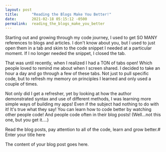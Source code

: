 ```yaml
---
layout: post
title:      "Reading the Blogs Make You Better!"
date:       2021-02-18 05:15:12 -0500
permalink:  reading_the_blogs_make_you_better
---
```



Starting out and growing through my code journey, I used to get SO MANY references to blogs and articles. I don't know about you, but I used to just open them in a tab and skim to the code snippet I needed at a particular moment. If I no longer needed the snippet, I closed the tab.

That was until recently, when I realized I had a TON of tabs open! Which people loved to remind me about when I screen shared. I decided to take an hour a day and go through a few of these tabs. Not just to pull specific code, but to refresh my memory on principles I learned and only used a couple of times. 

Not only did I get a refresher, yet by looking at how the author demonstrated syntax and use of different methods, I was learning more simple ways of building my apps! Even if the subject had nothing to do with it! It's true what they say! You can learn how to code better by watching other people code! And people code often in their blog posts! (Well...not this one, but you get it....)

Read the blog posts, pay attention to all of the code, learn and grow better.# Enter your title here

The content of your blog post goes here.
